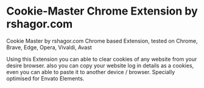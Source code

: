 # Cookie-Master Chrome Extension by rshagor.com
Cookie Master by rshagor.com 
Chrome based Extension, tested on Chrome, Brave, Edge, Opera, Vivaldi, Avast

Using this Extension you can able to clear cookies of any website from your desire browser. also you can copy your website log in details as a cookies, even you can able to paste it to another device / browser.
Specially optimised for Envato Elements.
